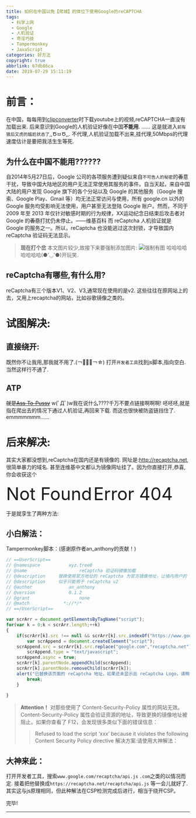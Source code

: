 ```yaml
---
title: 如何在中国以免【爬城】的体位下使用Google的reCAPTCHA
tags:
  - 科学上网
  - Google
  - 人机验证
  - 奇淫巧技
  - Tampermonkey
  - JavaScript
categories: 好方法
copyright: true
abbrlink: 67db86ca
date: 2019-07-29 15:11:19
---
```

# 前言：
在中国，每每用到[clipconverter](https://www.clipconverter.cc)时下载youtube上的视频,reCAPTCHA一直没有加载出来.
后来意识到Google的人机验证好像在中国**不能用**.
......
这是就进入`前有狼后又虎的尴尬状态了`,,ԾㅂԾ,,.
不代理,人机验证加载不出来,挂代理,50Mbps的代理速度估计是要把我活生生等死.
## 为什么在中国不能用??????
自2014年5月27日后，Google 公司的各项服务遭到疑似来自`不可告人的秘密`的~~善~~意干扰，导致中国大陆地区的用户无法正常使用其服务的事件。自当天起，来自中国大陆的用户发现 Google 旗下的各个分站以及 Google 的其他服务（Google 搜索、Google Play、Gmail 等）均无法正常访问与使用，所有 google.cn 以外的 Google 服务均受影响无法使用，用户甚至无法登陆 Google 账户。然而，不同于 2009 年至 2013 年仅针对敏感时期的行为规律，XX运动纪念日结束后攻击者对 Google 的~~善意~~打扰仍未停止。——维基百科
而 reCaptcha 人机验证就是 Google 的服务之一。所以，reCaptcha 也没能逃过这次封锁，才导致国内 reCaptcha 验证码无法显示。

> **现在打个岔**
> 本文图片较少,故接下来要强制添加图片:
> ![强制有图](https://npm.elemecdn.com/chenyfan-oss@1.0.0/pic/QZYT.png "强制有图")
> 哈哈哈哈哈哈哈哈(●'◡'●)开玩笑.

## reCaptcha有哪些,有什么用?
reCaptcha有三个版本V1、V2、V3,通常现在使用的是v2.
这些往往在原网站上的去，又用上recaptcha的网站，比如谷歌镜像之类的。

# 试图解决:
## 直接绕开:
既然你不让我用,那我就不用了.(￢︿̫̿￢☆)
打开`开发者工具`找到js脚本,指向空白.
当然这样行不通了.
## ATP 
~~就是[Ass-To-Pussy](https://baike.baidu.com/item/atp/10948513?fr=aladdin)~~
w(ﾟДﾟ)w我在说什么????千万不要点链接啊啊啊!
呸呸呸,就是指在爬出去的情况下通过人机验证,再回来下载.
而这也很快被防盗链挡住了.
emmmmmmm......

# 后来解决:
其实大家都没想到,reCaptcha在国内还是有镜像的.
网址是:<http://recaptcha.net>,很简单暴力的域名.
甚至连维基中文都认为镜像网址挂了。因为你直接打开,恭喜,你会收获这个

<font size=92>Not Found</font>
<font size=67>Error 404</font>

于是就孪生了两种方法:
## 小白解法：
Tampermonkey脚本：(感谢原作者an_anthony的贡献！)
```Javascript
// ==UserScript==
// @namespace			xyz.tree0
// @name					reCaptcha 验证码镜像加载
// @description		替换使用官方地址的 reCaptcha 为官方镜像地址，让墙内用户的 reCaptch 能正常显示。
// @description		似乎只能用于 reCaptcha v2
// @author				an_anthony
// @version				0.1.2
// @grant					none
// @match             *://*/*
// ==/UserScript==

var scrArr = document.getElementsByTagName("script");
for(var k = 0;k < scrArr.length;++k)
{
	if(scrArr[k].src !== null && scrArr[k].src.indexOf("https://www.google.com/recaptcha/api.js") != -1){
		var scrAppend = document.createElement("script");
    scrAppend.src = scrArr[k].src.replace("google.com","recaptcha.net");
		scrAppend.type = "text/javascript";
    scrAppend.async = true;
    scrArr[k].parentNode.appendChild(scrAppend); 
    scrArr[k].parentNode.removeChild(scrArr[k]);
    alert("已替换该页面的 reCaptcha 地址，如果还未显示出 reCaptcha Logo，请稍等(约30s)");
		break;
	}
	
}
```

> **Attention！**
> 对那些使用了 Content-Security-Policy 属性的网站无效。Content-Security-Policy 属性会验证资源的地址，导致更换的镜像地址被阻止。如果你查看了 F12，会发现很多类似下面的错误信息：
>> Refused to load the script ‘xxx’ because it violates the following Content Security Policy directive
> 解决方案:请使用大神解法：

## 大神来此：
打开开发者工具，搜索`www.google.com/recaptcha/api.js`
`.com`之类的以情况而定.
接着把他替换成`https://recaptcha.net/recaptcha/api.js`
等一会儿就好了.
其实这与js原理相同，但此种解法在CSP检测完成后进行，相当于绕开CSP。

完毕!

- - -

